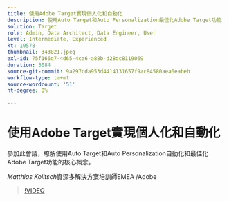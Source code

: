 ```yaml
---
title: 使用Adobe Target實現個人化和自動化
description: 使用Auto Target和Auto Personalization最佳化Adobe Target功能
solution: Target
role: Admin, Data Architect, Data Engineer, User
level: Intermediate, Experienced
kt: 10578
thumbnail: 343821.jpeg
exl-id: 75f166d7-4d65-4ca6-a88b-d28dc8119069
duration: 3084
source-git-commit: 9a297cda953d4414131657f9ac84580aea0eabeb
workflow-type: tm+mt
source-wordcount: '51'
ht-degree: 0%

---
```


# 使用Adobe Target實現個人化和自動化

參加此會議，瞭解使用Auto Target和Auto Personalization自動化和最佳化Adobe Target功能的核心概念。

*Matthias Kolitsch*&#x200B;資深多解決方案培訓師EMEA /Adobe

>[!VIDEO](https://video.tv.adobe.com/v/3457389/?quality=12&learn=on&captions=chi_hant)
